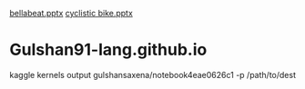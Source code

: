 [bellabeat.pptx](https://github.com/Gulshan91-lang/Gulshan91-lang.github.io/files/10139302/bellabeat.pptx)
[cyclistic bike.pptx](https://github.com/Gulshan91-lang/Gulshan91-lang.github.io/files/10139305/cyclistic.bike.pptx)
# Gulshan91-lang.github.io
kaggle kernels output gulshansaxena/notebook4eae0626c1 -p /path/to/dest
